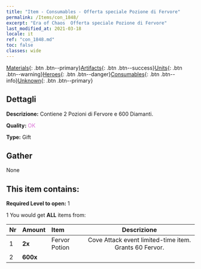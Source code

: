 ```yaml
---
title: "Item - Consumables - Offerta speciale Pozione di Fervore"
permalink: /Items/con_1848/
excerpt: "Era of Chaos  Offerta speciale Pozione di Fervore"
last_modified_at: 2021-03-18
locale: it
ref: "con_1848.md"
toc: false
classes: wide
---
```

 [Materials](/it/Items/){: .btn .btn--primary}[Artifacts](/it/Items/Artifacts/){: .btn .btn--success}[Units](/it/Items/Units/){: .btn .btn--warning}[Heroes](/it/Items/Heroes/){: .btn .btn--danger}[Consumables](/it/Items/Consumables/){: .btn .btn--info}[Unknown](/it/Items/Unknown/){: .btn .btn--primary}

## Dettagli
 **Descrizione:** Contiene 2 Pozioni di Fervore e 600 Diamanti.

 **Quality:** <span style="color: #DA70D6">OK</span>

 **Type:** Gift

## Gather

  None

## This item contains:

 **Required Level to open:** 1

 1 You would get **ALL** items  from:

  | Nr | Amount |     Item    | Descrizione |
  |:---|:-------|:------------|:-----------:|
  | 1 |  **2x** | Fervor Potion | Cove Attack event limited-time item. Grants 60 Fervor.  | 
  | 2 |  **600x** | <i class="fas fa-gem"/> |  | 
